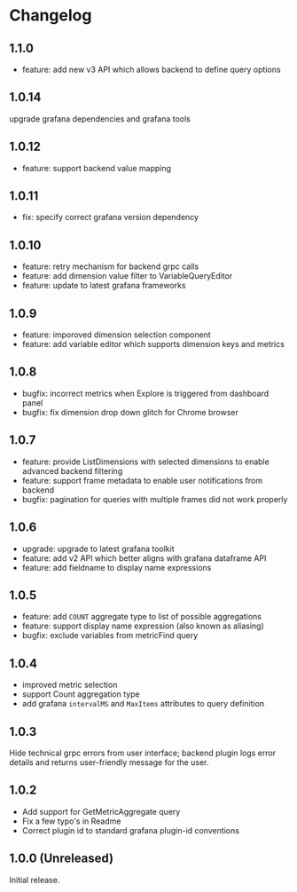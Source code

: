 # Changelog

## 1.1.0 
* feature: add new v3 API which allows backend to define query options 

## 1.0.14 
upgrade grafana dependencies and grafana tools 

## 1.0.12
* feature: support backend value mapping

## 1.0.11 
* fix: specify correct grafana version dependency 

## 1.0.10 
* feature: retry mechanism for backend grpc calls 
* feature: add dimension value filter to VariableQueryEditor 
* feature: update to latest grafana frameworks 

## 1.0.9
* feature: imporoved dimension selection component 
* feature: add variable editor which supports dimension keys and metrics 

## 1.0.8 
* bugfix: incorrect metrics when Explore is triggered from dashboard panel
* bugfix: fix dimension drop down glitch for Chrome browser

## 1.0.7 
* feature: provide ListDimensions with selected dimensions to enable advanced backend filtering
* feature: support frame metadata to enable user notifications from backend 
* bugfix: pagination for queries with multiple frames did not work properly 

## 1.0.6
* upgrade: upgrade to latest grafana toolkit
* feature: add v2 API which better aligns with grafana dataframe API 
* feature: add fieldname to display name expressions

## 1.0.5
* feature: add `COUNT` aggregate type to list of possible aggregations
* feature: support display name expression (also known as aliasing)
* bugfix: exclude variables from metricFind query

## 1.0.4

* improved metric selection 
* support Count aggregation type
* add grafana `intervalMS` and `MaxItems` attributes to query definition 

## 1.0.3

Hide technical grpc errors from user interface; backend plugin logs error details and returns user-friendly message for the user.

## 1.0.2

- Add support for GetMetricAggregate query
- Fix a few typo's in Readme
- Correct plugin id to standard grafana plugin-id conventions

## 1.0.0 (Unreleased)

Initial release.
